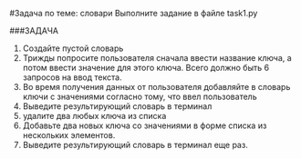 #Задача по теме: словари
Выполните задание в файле task1.py

###ЗАДАЧА 

1. Создайте пустой словарь
2. Трижды попросите пользователя сначала
ввести название ключа, а потом ввести
значение для этого ключа. Всего должно быть
6 запросов на ввод текста.
3. Во время получения данных от пользователя
добавляйте в словарь ключи с значениями
согласно тому, что ввел пользователь
4. Выведите результирующий словарь в терминал
5. удалите два любых ключа из списка
6. Добавьте два новых ключа со значениями в форме списка из нескольких элементов.
7.  Выведите результирующий словарь в терминал еще раз.
